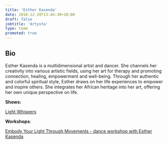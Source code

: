 ```yaml
---
title: 'Esther Kasenda'
date: 2018-12-20T13:44:30+10:00
draft: false
jobtitle: 'Artysta'
type: team
promoted: true
---
```


## Bio

Esther Kasenda is a multidimensional artist and dancer. She channels her creativity into various artistic fields, using her art for therapy and promoting connection, healing, empowerment and well-being. Through her authentic and colorful spiritual style, Esther draws on her life experiences to empower and inspire others. She integrates her African heritage into her art, offering her own unique perspective on life.


**Shows:**

[Light Whispers](/pokazy/light-whispers)

**Workshops**:

[Embody Your Light Through Movements - dance workshop with Esther Kasenda](/warsztaty/wyraz-swoje-swiatlo-przez-ruch)